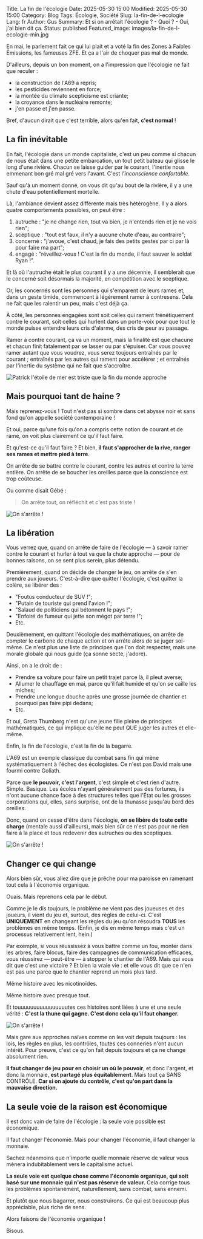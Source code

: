 Title: La fin de l'écologie
Date: 2025-05-30 15:00
Modified: 2025-05-30 15:00
Category: Blog
Tags: Écologie, Société
Slug: la-fin-de-l-ecologie
Lang: fr
Author: Gus
Summary: Et si on arrêtait l'écologie ? - Quoi ? - Oui, j'ai bien dit ça.
Status: published
Featured_image: images/la-fin-de-l-ecologie-min.jpg


En mai, le parlement fait ce qui lui plait et a voté la fin des Zones à Faibles Émissions, les fameuses ZFE.
Et ça a l'air de choquer pas mal de monde.

D'ailleurs, depuis un bon moment, on a l'impression que l'écologie ne fait que reculer :

* la construction de l'A69 a repris;
* les pesticides reviennent en force;
* la montée du climato scepticisme est criante;
* la croyance dans le nucléaire remonte;
* j'en passe et j'en passe.

Bref, d'aucun dirait que c'est terrible, alors qu'en fait, **c'est normal** !

## La fin inévitable

En fait, l'écologie dans un monde capitaliste, c'est un peu comme si chacun de nous était dans une petite embarcation, un tout petit bateau qui glisse le long d'une rivière.
Chacun se laisse guider par le courant, l'inertie nous emmenant bon gré mal gré vers l'avant.
C'est l'*inconscience confortable*.

Sauf qu'à un moment donné, on vous dit qu'au bout de la rivière, il y a une chute d'eau potentiellement mortelle.

Là, l'ambiance devient assez différente mais très hétérogène.
Il y a alors quatre comportements possibles, on peut être :

1. autruche : "je ne change rien, tout va bien, je n'entends rien et je ne vois rien";
1. sceptique : "tout est faux, il n'y a aucune chute d'eau, au contraire";
1. concerné : "j'avoue, c'est chaud, je fais des petits gestes par ci par là pour faire ma part";
1. engagé : "réveillez-vous ! C'est la fin du monde, il faut sauver le soldat Ryan !".

Et là où l'autruche était le plus courant il y a une décennie, il semblerait que le concerné soit désormais la majorité, en compétition avec le sceptique.

Or, les concernés sont les personnes qui s'emparent de leurs rames et, dans un geste timide, commencent à légèrement ramer à contresens.
Cela ne fait que les ralentir un peu, mais c'est déjà ça.

À côté, les personnes engagées sont soit celles qui rament frénétiquement contre le courant, soit celles qui hurlent dans un porte-voix pour que tout le monde puisse entendre leurs cris d'alarme, des cris de peur au passage.

Ramer à contre courant, ça va un moment, mais la finalité est que chacune et chacun finit fatalement par se lasser ou par s'épuiser.
Car vous pouvez ramer autant que vous voudrez, vous serez toujours entraînés par le courant ; entraînés par les autres qui rament pour accélérer ; et entraînés par l'inertie du système qui ne fait que s'accroître.

<img class="rounded mx-auto d-block" src="https://media1.giphy.com/media/v1.Y2lkPTc5MGI3NjExMGM0dDBwMDgyb3A4YnljdHd2NWFzZDU5cGliZjRxbDRvcXpiemFjcyZlcD12MV9pbnRlcm5hbF9naWZfYnlfaWQmY3Q9Zw/OPU6wzx8JrHna/giphy.gif" alt="Patrick l'étoile de mer est triste que la fin du monde approche">

## Mais pourquoi tant de haine ?

Mais reprenez-vous !
Tout n'est pas si sombre dans cet abysse noir et sans fond qu'on appelle société contemporaine !

Et oui, parce qu'une fois qu'on a compris cette notion de courant et de rame, on voit plus clairement ce qu'il faut faire.

Et qu'est-ce qu'il faut faire ?
Et bien, **il faut s'approcher de la rive, ranger ses rames et mettre pied à terre**.

On arrête de se battre contre le courant, contre les autres et contre la terre entière.
On arrête de se boucher les oreilles parce que la conscience est trop coûteuse.

Ou comme disait Gébé : 

> On arrête tout, on réfléchit et c'est pas triste !


<img class="rounded mx-auto d-block" src="https://media2.giphy.com/media/v1.Y2lkPTc5MGI3NjExNHBnOWNkeG94cWg1d2IzMmg0MjN4YzluZDB2bDFmYjZqaTR4eWhiOSZlcD12MV9pbnRlcm5hbF9naWZfYnlfaWQmY3Q9Zw/zCpYQh5YVhdI1rVYpE/giphy.gif" alt="On s'arrête !">

## La libération

Vous verrez que, quand on arrête de faire de l'écologie — à savoir ramer contre le courant et hurler à tout va que la chute approche — pour de bonnes raisons, on se sent plus serein, plus détendu.

Premièrement, quand on décide de changer le jeu, on arrête de s'en prendre aux joueurs.
C'est-à-dire que quitter l'écologie, c'est quitter la colère, se libérer des :

* "Foutus conducteur de SUV !";
* "Putain de touriste qui prend l'avion !";
* "Salaud de politiciens qui bétonnent le pays !";
* "Enfoiré de fumeur qui jette son mégot par terre !";
* Etc.


Deuxièmement, en quittant l'écologie des mathématiques, on arrête de compter le carbone de chaque action et on arrête alors de se juger soi-même.
Ce n'est plus une liste de principes que l'on doit respecter, mais une morale globale qui nous guide (ça sonne secte, j'adore).

Ainsi, on a le droit de :

* Prendre sa voiture pour faire un petit trajet parce là, il pleut averse;
* Allumer le chauffage en mai, parce qu'il fait humide et qu'on se caille les miches;
* Prendre une longue douche après une grosse journée de chantier et pourquoi pas faire pipi dedans;
* Etc.

Et oui, Greta Thumberg n'est qu'une jeune fille pleine de principes mathématiques, ce qui implique qu'elle ne peut QUE juger les autres et elle-même.


Enfin, la fin de l'écologie, c'est la fin de la bagarre.

L'A69 est un exemple classique du combat sans fin qui mène systématiquement à l'échec des écologistes.
Ce n'est pas David mais une fourmi contre Goliath.

Parce que **le pouvoir, c'est l'argent**, c'est simple et c'est rien d'autre.
Simple.
Basique.
Les écolos n'ayant généralement pas des fortunes, ils n'ont aucune chance face à des structures telles que l'État ou les grosses corporations qui, elles, sans surprise, ont de la thunasse jusqu'au bord des oreilles.

Donc, quand on cesse d'être dans l'écologie, **on se libère de toute cette charge** (mentale aussi d'ailleurs), mais bien sûr ce n'est pas pour ne rien faire à la place et tous redevenir des autruches ou des sceptiques.

<img class="rounded mx-auto d-block" src="https://media.giphy.com/media/v1.Y2lkPTc5MGI3NjExdmQ4bWFkenFyNHV4NTU3cjN5cTlndHNxZ3Y0a2xvZm9rY2xwd2lkeiZlcD12MV9naWZzX3NlYXJjaCZjdD1n/6901DbEbbm4o0/giphy.gif" alt="On s'arrête !">

## Changer ce qui change

Alors bien sûr, vous allez dire que je prêche pour ma paroisse en ramenant tout cela à l'économie organique.

Ouais.
Mais reprenons cela par le début.

Comme je le dis toujours, le problème ne vient pas des joueuses et des joueurs, il vient du jeu et, surtout, des règles de celui-ci.
C'est **UNIQUEMENT** en changeant les règles du jeu qu'on résoudra **TOUS** les problèmes en même temps.
(Enfin, je dis en même temps mais c'est un processus relativement lent, hein.)

Par exemple, si vous réussissez à vous battre comme un fou, monter dans les arbres, faire blocus, faire des campagnes de communication efficaces, vous réussirez — peut-être — à stopper le chantier de l'A69.
Mais qui vous dit que c'est une victoire ?
Et bien la vraie vie : et elle vous dit que ce n'en est pas une parce que le chantier reprend un mois plus tard.

Même histoire avec les nicotinoïdes.

Même histoire avec presque tout.

Et touuuuuuuuuuuuuuuutes ces histoires sont liées à une et une seule vérité : **C'est la thune qui gagne.
C'est donc cela qu'il faut changer.**

<img class="rounded mx-auto d-block" src="https://media3.giphy.com/media/v1.Y2lkPTc5MGI3NjExYnY5YTNodXY0bmkxcGQ5OHo0c2F3MjIzdWxoMmhuOW1ianZvYzRwciZlcD12MV9pbnRlcm5hbF9naWZfYnlfaWQmY3Q9Zw/OT2mVnzmyH1nHbEi4l/giphy.gif" alt="On s'arrête !">


Mais gare aux approches naïves comme on les voit depuis toujours : les lois, les règles en plus, les contrôles, toutes ces conneries n'ont aucun intérêt.
Pour preuve, c'est ce qu'on fait depuis toujours et ça ne change absolument rien.

**Il faut changer de jeu pour en choisir un où le pouvoir**, et donc l'argent, et donc la monnaie, **est partagé plus équitablement**.
Mais tout ça SANS CONTRÔLE.
**Car si on ajoute du contrôle, c'est qu'on part dans la mauvaise direction.**

## La seule voie de la raison est économique

Il est donc vain de faire de l'écologie : la seule voie possible est économique.

Il faut changer l'économie.
Mais pour changer l'économie, il faut changer la monnaie.

Sachez néanmoins que n'importe quelle monnaie réserve de valeur vous mènera indubitablement vers le capitalisme actuel.

**La seule voie est quelque chose comme l'économie organique, qui soit basé sur une monnaie qui n'est pas réserve de valeur.**
Cela corrige tous les problèmes spontanément, naturellement, sans combat, sans ennemi.

Et plutôt que nous bagarrer, nous construirons.
Ce qui est beaucoup plus appréciable, plus riche de sens.

Alors faisons de l'économie organique !

Bisous.
